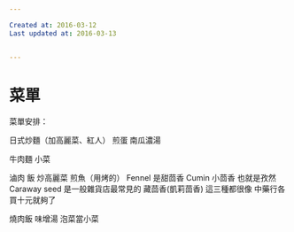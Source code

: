 ```yaml
---

Created at: 2016-03-12
Last updated at: 2016-03-13


---
```


# 菜單


菜單安排：

日式炒麵（加高麗菜、紅人）
煎蛋
南瓜濃湯

牛肉麵
小菜

滷肉
飯
炒高麗菜
煎魚（用烤的）
Fennel 是甜茴香
Cumin 小茴香 也就是孜然
Caraway seed 是一般雜貨店最常見的 藏茴香(凱莉茴香)
這三種都很像
中藥行各買十元就夠了

燒肉飯
味增湯
泡菜當小菜

